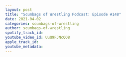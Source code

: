 ```yaml
---
layout: post
title: "Scumbags of Wrestling Podcast: Episode #148"
date: 2021-04-02
categories: scumbags-of-wrestling
author: scumbags-of-wrestling
spotify_track_id: 
youtube_video_id: UuQ9FJNcQO8
apple_track_id: 
youtube_metadata: 
---
```

